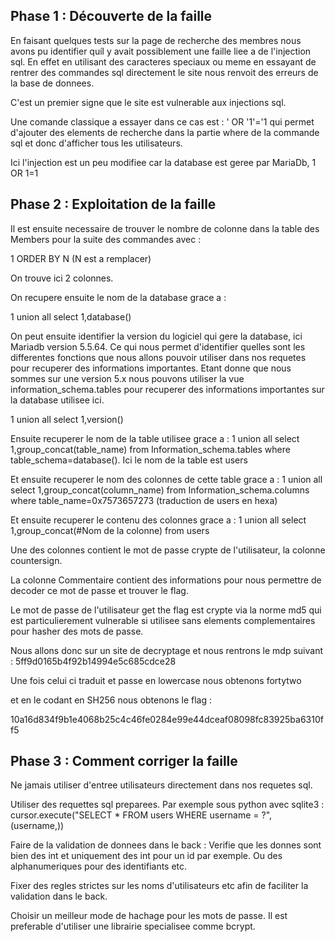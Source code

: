 ## Phase 1 : Découverte de la faille

En faisant quelques tests sur la page de recherche des membres nous avons pu identifier quíl y avait possiblement une faille liee a de l'injection sql. En effet en utilisant des caracteres speciaux ou meme en essayant de rentrer des commandes sql directement le site nous renvoit des erreurs de la base de donnees.

C'est un premier signe que le site est vulnerable aux injections sql.

Une comande classique a essayer dans ce cas est : ' OR '1'='1 qui permet d'ajouter des elements de recherche dans la partie where de la commande sql et donc d'afficher tous les utilisateurs.

Ici l'injection est un peu modifiee car la database est geree par MariaDb, 1 OR 1=1

## Phase 2 : Exploitation de la faille

Il est ensuite necessaire de trouver le nombre de colonne dans la table des Members pour la suite des commandes avec :

1 ORDER BY N (N est a remplacer)

On trouve ici 2 colonnes.

On recupere ensuite le nom de la database grace a :

1 union all select 1,database()

On peut ensuite identifier la version du logiciel qui gere la database, ici Mariadb version 5.5.64. Ce qui nous permet d'identifier quelles sont les differentes fonctions que nous allons pouvoir utiliser dans nos requetes pour recuperer des informations importantes. Etant donne que nous sommes sur une version 5.x nous pouvons utiliser la vue information_schema.tables pour recuperer des informations importantes sur la database utilisee ici.

1 union all select 1,version()

Ensuite recuperer le nom de la table utilisee grace a : 1 union all select 1,group_concat(table_name) from Information_schema.tables where table_schema=database(). Ici le nom de la table est users


Et ensuite recuperer le nom des colonnes de cette table grace a :
1 union all select 1,group_concat(column_name) from Information_schema.columns where table_name=0x7573657273 (traduction de users en hexa)

Et ensuite recuperer le contenu des colonnes grace a :
1 union all select 1,group_concat(#Nom de la colonne) from users

Une des colonnes contient le mot de passe crypte de l'utilisateur, la colonne countersign. 

La colonne Commentaire contient des informations pour nous permettre de decoder ce mot de passe et trouver le flag.

Le mot de passe de l'utilisateur get the flag est crypte via la norme md5 qui est particulierement vulnerable si utilisee sans elements complementaires pour hasher des mots de passe. 

Nous allons donc sur un site de decryptage et nous rentrons le mdp suivant : 
5ff9d0165b4f92b14994e5c685cdce28

Une fois celui ci traduit et passe en lowercase nous obtenons fortytwo

et en le codant en SH256 nous obtenons le flag :

10a16d834f9b1e4068b25c4c46fe0284e99e44dceaf08098fc83925ba6310ff5

## Phase 3 : Comment corriger la faille

Ne jamais utiliser d'entree utilisateurs directement dans nos requetes sql.

Utiliser des requettes sql preparees. Par exemple sous python avec sqlite3 :
cursor.execute("SELECT * FROM users WHERE username = ?", (username,))

Faire de la validation de donnees dans le back :
Verifie que les donnes sont bien des int et uniquement des int pour un id par exemple. Ou des alphanumeriques pour des identifiants etc.

Fixer des regles strictes sur les noms d'utilisateurs etc afin de faciliter la validation dans le back.

Choisir un meilleur mode de hachage pour les mots de passe. Il est preferable d'utiliser une librairie specialisee comme bcrypt. 

